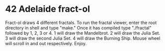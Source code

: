 # 42 Adelaide fract-ol
Fract-ol draws 4 different fractals.
To run the fractal viewer, enter the root directory in shell and type "make."
Once it has compiled type "./fractal" followed by 1, 2, 3 or 4.
1 will draw the Mandelbrot.
2 will draw the Julia Set.
3 will draw the second Julia Set.
4 will draw the Burning Ship.
Mouse wheel will scroll in and out respectively.
Enjoy.
